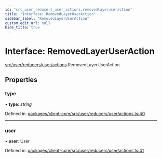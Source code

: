 ```yaml
---
id: "src_user_reducers_user_actions.removedlayeruseraction"
title: "Interface: RemovedLayerUserAction"
sidebar_label: "RemovedLayerUserAction"
custom_edit_url: null
hide_title: true
---
```


# Interface: RemovedLayerUserAction

[src/user/reducers/user/actions](../modules/src_user_reducers_user_actions.md).RemovedLayerUserAction

## Properties

### type

• **type**: *string*

Defined in: [packages/client-core/src/user/reducers/user/actions.ts:40](https://github.com/xr3ngine/xr3ngine/blob/716a06460/packages/client-core/src/user/reducers/user/actions.ts#L40)

___

### user

• **user**: User

Defined in: [packages/client-core/src/user/reducers/user/actions.ts:41](https://github.com/xr3ngine/xr3ngine/blob/716a06460/packages/client-core/src/user/reducers/user/actions.ts#L41)
